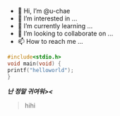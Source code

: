 - 👋 Hi, I’m @u-chae
- 👀 I’m interested in ...
- 🌱 I’m currently learning ...
- 💞️ I’m looking to collaborate on ...
- 📫 How to reach me ...
```c
#include<stdio.h>
void main(void) {
printf("helloworld");
}
```
***난 정말 귀여워><***
>hihi

<!---
u-chae/u-chae is a ✨ special ✨ repository because its `README.md` (this file) appears on your GitHub profile.
You can click the Preview link to take a look at your changes.
--->
